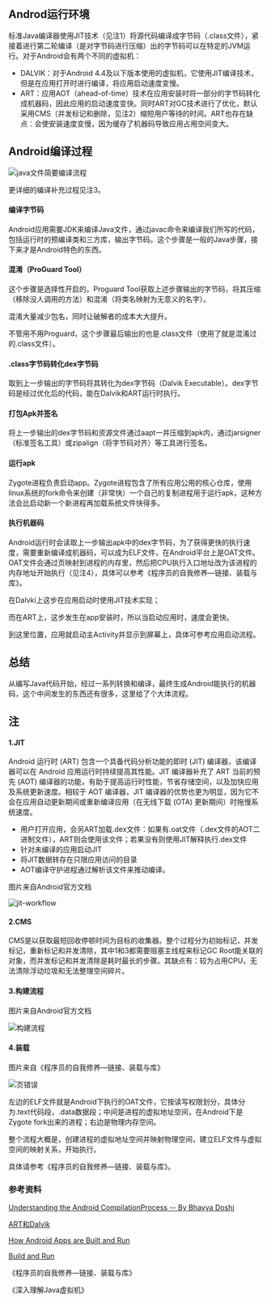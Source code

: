 ## Androd运行环境

标准Java编译器使用JIT技术（见注1）将源代码编译成字节码（.class文件），紧接着进行第二轮编译（是对字节码进行压缩）出的字节码可以在特定的JVM运行。对于Android会有两个不同的虚拟机：

- DALVIK：对于Android 4.4及以下版本使用的虚拟机，它使用JIT编译技术，但是在应用打开时进行编译，将应用启动速度变慢。
- ART：应用AOT（ahead-of-time）技术在应用安装时将一部分的字节码转化成机器码，因此应用的启动速度变快。同时ART对GC技术进行了优化，默认采用CMS（并发标记和删除，见注2）缩短用户等待的时间。ART也存在缺点：会使安装速度变慢，因为缓存了机器码导致应用占用空间变大。

## Android编译过程

![java文件简要编译流程](./java文件简要编译流程.png)

更详细的编译补充过程见注3。

#### 编译字节码

Android应用需要JDK来编译Java文件，通过javac命令来编译我们所写的代码，包括运行时的预编译类和三方库，输出字节码。这个步骤是一般的Java步骤，接下来才是Android特色的东西。

#### 混淆（ProGuard Tool）

这个步骤是选择性开启的。Proguard Tool获取上述步骤输出的字节码，将其压缩（移除没人调用的方法）和混淆（将类名映射为无意义的名字）。

混淆大量减少包名，同时让破解者的成本大大提升。

不管用不用Proguard，这个步骤最后输出的也是.class文件（使用了就是混淆过的.class文件）。

#### .class字节码转化dex字节码

取到上一步输出的字节码将其转化为dex字节码（Dalvik Executable）。dex字节码是经过优化后的代码，能在Dalvik和ART运行时执行。

#### 打包Apk并签名

将上一步输出的dex字节码和资源文件通过aapt一并压缩到apk内，通过jarsigner（标准签名工具）或zipalign（将字节码对齐）等工具进行签名。

#### 运行apk

Zygote进程负责启动app。Zygote进程包含了所有应用公用的核心仓库，使用linux系统的fork命令来创建（非常快）一个自己的复制进程用于运行apk，这种方法会比启动新一个新进程再加载系统文件快得多。

#### 执行机器码

Android运行时会读取上一步输出apk中的dex字节码，为了获得更快的执行速度，需要重新编译成机器码，可以成为ELF文件，在Android平台上是OAT文件。OAT文件会通过页映射到进程的内存里，然后把CPU执行入口地址改为该进程的内存地址开始执行（见注4），具体可以参考《程序员的自我修养—链接、装载与库》。

在Dalvki上这步在应用启动时使用JIT技术实现；

而在ART上，这步发生在app安装时，所以当启动应用时，速度会更快。

到这里位置，应用就启动主Activity并显示到屏幕上，具体可参考应用启动流程。

## 总结

从编写Java代码开始，经过一系列转换和编译，最终生成Android能执行的机器码，这个中间发生的东西还有很多，这里给了个大体流程。

## 注

#### 1.JIT

Android 运行时 (ART) 包含一个具备代码分析功能的即时 (JIT) 编译器，该编译器可以在 Android 应用运行时持续提高其性能。JIT 编译器补充了 ART 当前的预先 (AOT) 编译器的功能，有助于提高运行时性能，节省存储空间，以及加快应用及系统更新速度。相较于 AOT 编译器，JIT 编译器的优势也更为明显，因为它不会在应用自动更新期间或重新编译应用（在无线下载 (OTA) 更新期间）时拖慢系统速度。

- 用户打开应用，会另ART加载.dex文件：如果有.oat文件（.dex文件的AOT二进制文件），ART则会使用该文件；若果没有则使用JIT解释执行.dex文件
- 针对未编译的应用启动JIT
- 将JIT数据转存在只限应用访问的目录
- AOT编译守护进程通过解析该文件来推动编译。

图片来自Android官方文档

![jit-workflow](./jit-workflow.png)

#### 2.CMS

CMS是以获取最短回收停顿时间为目标的收集器。整个过程分为初始标记，并发标记，重新标记和并发清除，其中1和3都需要阻塞主线程来标记GC Root能关联的对象，而并发标记和并发清除是耗时最长的步骤。其缺点有：较为占用CPU，无法清除浮动垃圾和无法整理空间碎片。

#### 3.构建流程

图片来自Android官方文档



![构建流程](./构建流程.png)

#### 4.装载

图片来自《程序员的自我修养—链接、装载与库》

![页错误](./页错误.png)

左边的ELF文件就是Android下执行的OAT文件，它按读写权限划分，具体分为.text代码段，.data数据段；中间是进程的虚拟地址空间，在Android下是Zygote fork出来的进程；右边是物理内存空间。

整个流程大概是，创建进程的虚拟地址空间并映射物理空间，建立ELF文件与虚拟空间的映射关系，开始执行。

具体请参考《程序员的自我修养—链接、装载与库》。

### 参考资料

[Understanding the Android CompilationProcess -- By Bhavya Doshi](http://www.theappguruz.com/blog/android-compilation-process)

[ART和Dalvik](https://source.android.com/devices/tech/dalvik/)

[How Android Apps are Built and Run](https://github.com/dogriffiths/HeadFirstAndroid/wiki/How-Android-Apps-are-Built-and-Run)

[Build and Run](https://developer.android.com/studio/build/index.html)

《程序员的自我修养—链接、装载与库》

《深入理解Java虚拟机》